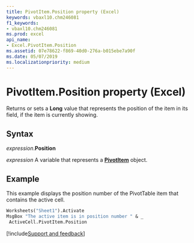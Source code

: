 ```yaml
---
title: PivotItem.Position property (Excel)
keywords: vbaxl10.chm246081
f1_keywords:
- vbaxl10.chm246081
ms.prod: excel
api_name:
- Excel.PivotItem.Position
ms.assetid: 07e78622-f869-40d0-276a-b015ebe7a90f
ms.date: 05/07/2019
ms.localizationpriority: medium
---
```



# PivotItem.Position property (Excel)

Returns or sets a **Long** value that represents the position of the item in its field, if the item is currently showing.


## Syntax

_expression_.**Position**

_expression_ A variable that represents a **[PivotItem](Excel.PivotItem.md)** object.


## Example

This example displays the position number of the PivotTable item that contains the active cell.

```vb
Worksheets("Sheet1").Activate 
MsgBox "The active item is in position number " & _ 
 ActiveCell.PivotItem.Position
```




[!include[Support and feedback](~/includes/feedback-boilerplate.md)]